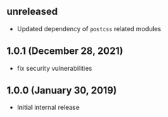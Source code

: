 ## unreleased

* Updated dependency of `postcss` related modules

## 1.0.1 (December 28, 2021)

* fix security vulnerabilities

## 1.0.0 (January 30, 2019)

* Initial internal release
